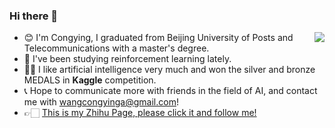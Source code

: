 ### Hi there 👋
<img align="right" src="https://github-readme-stats.vercel.app/api?username=congyingTech&show_icons=true&icon_color=0366d6&bg_color=ffffff&hide_title=true" />

+ 😊 I'm Congying, I graduated from Beijing University of Posts and Telecommunications with a master's degree.
+ 📖 I've been studying reinforcement learning lately.
+ 🥈🥉 I like artificial intelligence very much and won the silver and bronze MEDALS in **Kaggle** competition.
+ 📞 Hope to communicate more with friends in the field of AI, and contact me with wangcongyinga@gmail.com!
+ 👉🏻 [This is my Zhihu Page, please click it and follow me!](https://www.zhihu.com/people/guo-zi-jeek)

<!-- ![congying's github stats](https://github-readme-stats.vercel.app/api?username=congyingTech&show_icons=true&theme=radical) 
 -->
